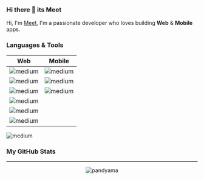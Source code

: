 ### Hi there 👋 its Meet

<!--
**pandyama/pandyama** is a ✨ _special_ ✨ repository because its `README.md` (this file) appears on your GitHub profile.

Here are some ideas to get you started:

- 🔭 I’m currently working on ...
- 🌱 I’m currently learning ...
- 👯 I’m looking to collaborate on ...
- 🤔 I’m looking for help with ...
- 💬 Ask me about ...
- 📫 How to reach me: ...
- 😄 Pronouns: ...
- ⚡ Fun fact: ...
-->

Hi, I'm [Meet](), I'm a passionate developer who loves building **Web** & **Mobile** apps.

### **Languages & Tools**

Web | Mobile
------------ | -------------
<img alt="medium" src="https://img.shields.io/badge/HTML5-E34F26?style=for-the-badge&logo=html5&logoColor=white"/> | <img alt="medium" src="https://img.shields.io/badge/Android-3DDC84?style=for-the-badge&logo=android&logoColor=white"/>
<img alt="medium" src="https://img.shields.io/badge/CSS-239120?&style=for-the-badge&logo=css3&logoColor=white"/> | <img alt="medium" src="https://img.shields.io/badge/Kotlin-0095D5?&style=for-the-badge&logo=kotlin&logoColor=white"/>
<img alt="medium" src="https://img.shields.io/badge/JavaScript-F7DF1E?style=for-the-badge&logo=javascript&logoColor=black"/> | <img alt="medium" src="https://img.shields.io/badge/SQLite-07405E?style=for-the-badge&logo=sqlite&logoColor=white"/>
<img alt="medium" src="https://img.shields.io/badge/Angular-DD0031?style=for-the-badge&logo=angular&logoColor=white"/> | 
<img alt="medium" src="https://img.shields.io/badge/Node.js-43853D?style=for-the-badge&logo=node-dot-js&logoColor=white"/> | 
<img alt="medium" src="https://img.shields.io/badge/TypeScript-007ACC?style=for-the-badge&logo=typescript&logoColor=white"/> | 
<img alt="medium" src="https://img.shields.io/badge/MongoDB-4EA94B?style=for-the-badge&logo=mongodb&logoColor=white"/>
<br />

### **My GitHub Stats**
---

<p align="center"> <img src="https://github-readme-stats.vercel.app/api?username=pandyama&show_icons=true&theme=gotham" alt="pandyama" />
